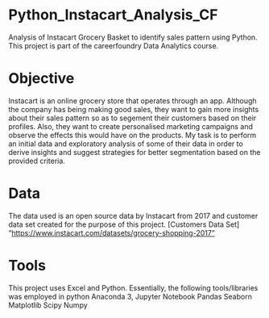# Python_Instacart_Analysis_CF
Analysis of Instacart Grocery Basket to identify sales pattern using Python. This project is part of the careerfoundry Data Analytics course.


#  Objective
Instacart is an online grocery store that operates through an app. Although the company has being making good sales, they want to gain more insights about their sales pattern so as to segement their customers based on their profiles. Also, they want to create personalised marketing campaigns and observe the effects this would have on the products.
My task is to perform an initial data and exploratory analysis of some of their data in order to derive insights and suggest strategies for better segmentation based on the provided criteria.


# Data
The data used is an open source data by Instacart from 2017 and customer data set created for the purpose of this project.
[Customers Data Set]
“https://www.instacart.com/datasets/grocery-shopping-2017”


# Tools
This project uses Excel and Python. Essentially, the following tools/libraries was employed in python
Anaconda 3,
Jupyter Notebook
Pandas
Seaborn
Matplotlib
Scipy
Numpy
